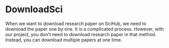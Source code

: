 # DownloadSci
When we want to download research paper on SciHub, we need to download the paper one by one. It is a complicated process. However, with our project, you don't need to download research paper in that method. Instead, you can download multiple papers at one time.
